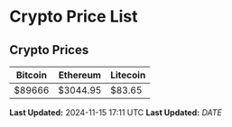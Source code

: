 # Crypto Price List

## Crypto Prices
| Bitcoin | Ethereum | Litecoin |
| ------- | -------- | -------- |
| $89666 | $3044.95 | $83.65 |
**Last Updated:** 2024-11-15 17:11 UTC
**Last Updated:** $DATE$
